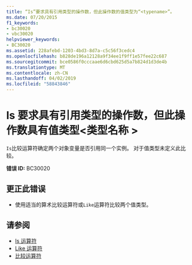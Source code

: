```yaml
---
title: “Is”要求具有引用类型的操作数，但此操作数的值类型为“<typename>”。
ms.date: 07/20/2015
f1_keywords:
- bc30020
- vbc30020
helpviewer_keywords:
- BC30020
ms.assetid: 228afebd-1203-4bd3-8d7a-c5c56f3cedc4
ms.openlocfilehash: b828de196a12128a9f34ee1f9ff1e57fee22c687
ms.sourcegitcommit: bce0586f0cccaae6d6cbd625d5a7b824d1d3de4b
ms.translationtype: MT
ms.contentlocale: zh-CN
ms.lasthandoff: 04/02/2019
ms.locfileid: "58843846"
---
```

# <a name="is-requires-operands-that-have-reference-types-but-this-operand-has-the-value-type-typename"></a>Is 要求具有引用类型的操作数，但此操作数具有值类型\<类型名称 >
`Is`比较运算符确定两个对象变量是否引用同一个实例。 对于值类型未定义此比较。  
  
 **错误 ID:** BC30020  
  
## <a name="to-correct-this-error"></a>更正此错误  
  
-   使用适当的算术比较运算符或`Like`运算符比较两个值类型。  
  
## <a name="see-also"></a>请参阅

- [Is 运算符](../../../visual-basic/language-reference/operators/is-operator.md)
- [Like 运算符](../../../visual-basic/language-reference/operators/like-operator.md)
- [比较运算符](../../../visual-basic/language-reference/operators/comparison-operators.md)
